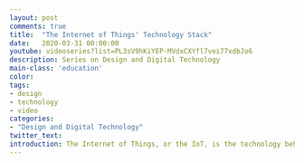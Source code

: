 ```yaml
---
layout: post
comments: true
title:  "The Internet of Things' Technology Stack"
date:   2020-03-31 00:00:00
youtube: videoseries?list=PL3sV9hKiYEP-MVdxCXYfl7vei77xdbJo6
description: Series on Design and Digital Technology
main-class: 'education'
color:
tags:
- design
- technology
- video
categories:
- "Design and Digital Technology"
twitter_text:
introduction: The Internet of Things, or the IoT, is the technology behind product-service systems. Like an iceberg, the physical ‘Things’ are the tip, visible above water while most of the technology and complexity is hidden, immersed under water. In this series of seven small videos, we will shed light on this digital technology, mapping its literacy through a layered framework so-called ‘stack’. We will explore what is the Internet of Things, extracting key roles of designers in the development of product-service systems.
---
```


